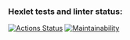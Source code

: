 ### Hexlet tests and linter status:
[![Actions Status](https://github.com/prusov-code/php-project-45/actions/workflows/hexlet-check.yml/badge.svg)](https://github.com/prusov-code/php-project-45/actions)
[![Maintainability](https://api.codeclimate.com/v1/badges/1b2afde1b74401c86dff/maintainability)](https://codeclimate.com/github/prusov-code/php-project-45/maintainability)